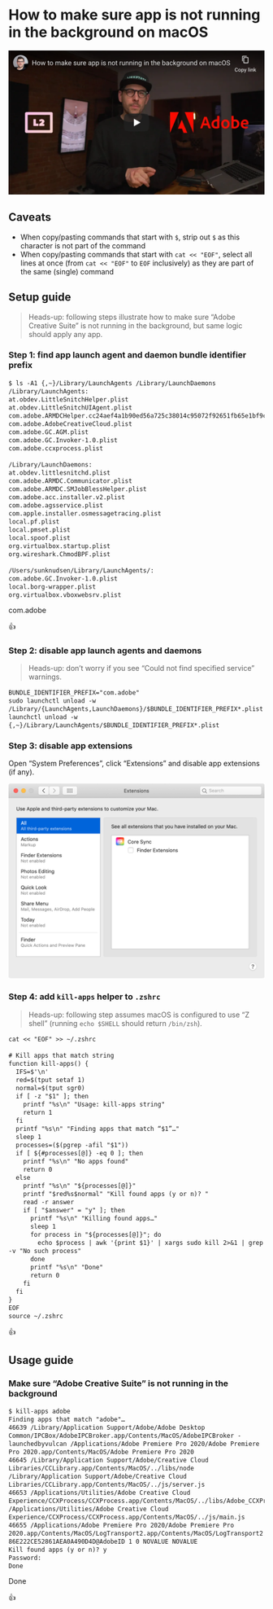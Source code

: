 <!--
Title: How to make sure app is not running in the background on macOS
Description: Learn how to how to make sure app is not running in the background on macOS.
Author: Sun Knudsen <https://github.com/sunknudsen>
Contributors: Sun Knudsen <https://github.com/sunknudsen>
Reviewers:
Publication date: 2021-01-04T15:53:29.749Z
Listed: true
-->

# How to make sure app is not running in the background on macOS

[![How to make sure app is not running in the background on macOS](how-to-make-sure-app-is-not-running-in-the-background-on-macos.png)](https://www.youtube.com/watch?v=mSibcNslSK8 "How to make sure app is not running in the background on macOS")

## Caveats

- When copy/pasting commands that start with `$`, strip out `$` as this character is not part of the command
- When copy/pasting commands that start with `cat << "EOF"`, select all lines at once (from `cat << "EOF"` to `EOF` inclusively) as they are part of the same (single) command

## Setup guide

> Heads-up: following steps illustrate how to make sure “Adobe Creative Suite” is not running in the background, but same logic should apply any app.

### Step 1: find app launch agent and daemon bundle identifier prefix

```console
$ ls -A1 {,~}/Library/LaunchAgents /Library/LaunchDaemons
/Library/LaunchAgents:
at.obdev.LittleSnitchHelper.plist
at.obdev.LittleSnitchUIAgent.plist
com.adobe.ARMDCHelper.cc24aef4a1b90ed56a725c38014c95072f92651fb65e1bf9c8e43c37a23d420d.plist
com.adobe.AdobeCreativeCloud.plist
com.adobe.GC.AGM.plist
com.adobe.GC.Invoker-1.0.plist
com.adobe.ccxprocess.plist

/Library/LaunchDaemons:
at.obdev.littlesnitchd.plist
com.adobe.ARMDC.Communicator.plist
com.adobe.ARMDC.SMJobBlessHelper.plist
com.adobe.acc.installer.v2.plist
com.adobe.agsservice.plist
com.apple.installer.osmessagetracing.plist
local.pf.plist
local.pmset.plist
local.spoof.plist
org.virtualbox.startup.plist
org.wireshark.ChmodBPF.plist

/Users/sunknudsen/Library/LaunchAgents/:
com.adobe.GC.Invoker-1.0.plist
local.borg-wrapper.plist
org.virtualbox.vboxwebsrv.plist
```

com.adobe

👍

### Step 2: disable app launch agents and daemons

> Heads-up: don’t worry if you see “Could not find specified service” warnings.

```shell
BUNDLE_IDENTIFIER_PREFIX="com.adobe"
sudo launchctl unload -w /Library/{LaunchAgents,LaunchDaemons}/$BUNDLE_IDENTIFIER_PREFIX*.plist
launchctl unload -w {,~}/Library/LaunchAgents/$BUNDLE_IDENTIFIER_PREFIX*.plist
```

### Step 3: disable app extensions

Open “System Preferences”, click “Extensions” and disable app extensions (if any).

![core-sync](./core-sync.png?shadow=1)

### Step 4: add `kill-apps` helper to `.zshrc`

> Heads-up: following step assumes macOS is configured to use “Z shell” (running `echo $SHELL` should return `/bin/zsh`).

```shell
cat << "EOF" >> ~/.zshrc

# Kill apps that match string
function kill-apps() {
  IFS=$'\n'
  red=$(tput setaf 1)
  normal=$(tput sgr0)
  if [ -z "$1" ]; then
    printf "%s\n" "Usage: kill-apps string"
    return 1
  fi
  printf "%s\n" "Finding apps that match “$1”…"
  sleep 1
  processes=($(pgrep -afil "$1"))
  if [ ${#processes[@]} -eq 0 ]; then
    printf "%s\n" "No apps found"
    return 0
  else
    printf "%s\n" "${processes[@]}"
    printf "$red%s$normal" "Kill found apps (y or n)? "
    read -r answer
    if [ "$answer" = "y" ]; then
      printf "%s\n" "Killing found apps…"
      sleep 1
      for process in "${processes[@]}"; do
        echo $process | awk '{print $1}' | xargs sudo kill 2>&1 | grep -v "No such process"
      done
      printf "%s\n" "Done"
      return 0
    fi
  fi
}
EOF
source ~/.zshrc
```

👍

## Usage guide

### Make sure “Adobe Creative Suite” is not running in the background

```console
$ kill-apps adobe
Finding apps that match "adobe"…
46639 /Library/Application Support/Adobe/Adobe Desktop Common/IPCBox/AdobeIPCBroker.app/Contents/MacOS/AdobeIPCBroker -launchedbyvulcan /Applications/Adobe Premiere Pro 2020/Adobe Premiere Pro 2020.app/Contents/MacOS/Adobe Premiere Pro 2020
46645 /Library/Application Support/Adobe/Creative Cloud Libraries/CCLibrary.app/Contents/MacOS/../libs/node /Library/Application Support/Adobe/Creative Cloud Libraries/CCLibrary.app/Contents/MacOS/../js/server.js
46653 /Applications/Utilities/Adobe Creative Cloud Experience/CCXProcess/CCXProcess.app/Contents/MacOS/../libs/Adobe_CCXProcess.node /Applications/Utilities/Adobe Creative Cloud Experience/CCXProcess/CCXProcess.app/Contents/MacOS/../js/main.js
46655 /Applications/Adobe Premiere Pro 2020/Adobe Premiere Pro 2020.app/Contents/MacOS/LogTransport2.app/Contents/MacOS/LogTransport2 86E222CE52861AEA0A490D4D@AdobeID 1 0 NOVALUE NOVALUE
Kill found apps (y or n)? y
Password:
Done
```

Done

👍
